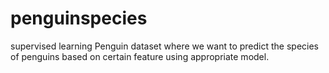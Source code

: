 # penguinspecies
supervised learning 
Penguin dataset where we want to predict the species of penguins based on certain feature using appropriate model.
